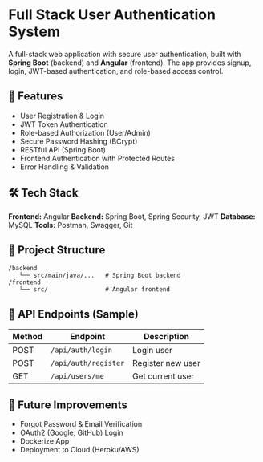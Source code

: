 # Full Stack User Authentication System

A full-stack web application with secure user authentication, built with **Spring Boot** (backend) and **Angular** (frontend). The app provides signup, login, JWT-based authentication, and role-based access control.

## 🚀 Features

* User Registration & Login
* JWT Token Authentication
* Role-based Authorization (User/Admin)
* Secure Password Hashing (BCrypt)
* RESTful API (Spring Boot)
* Frontend Authentication with Protected Routes
* Error Handling & Validation

## 🛠 Tech Stack

**Frontend:**   Angular
**Backend:** Spring Boot, Spring Security, JWT
**Database:** MySQL
**Tools:** Postman, Swagger, Git

## 📂 Project Structure

```
/backend
   └── src/main/java/...   # Spring Boot backend
/frontend
   └── src/                # Angular frontend
```

## 📖 API Endpoints (Sample)

| Method | Endpoint             | Description       |
| ------ | -------------------- | ----------------- |
| POST   | `/api/auth/login`    | Login user        |
| POST   | `/api/auth/register` | Register new user |
| GET    | `/api/users/me`      | Get current user  |

## 🔮 Future Improvements

* Forgot Password & Email Verification
* OAuth2 (Google, GitHub) Login
* Dockerize App
* Deployment to Cloud (Heroku/AWS)


